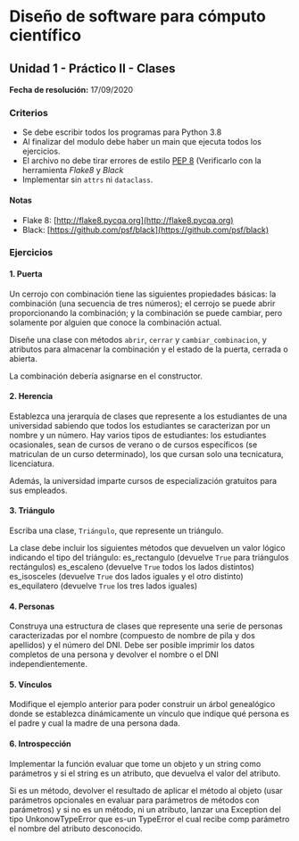 # Diseño de software para cómputo científico
## Unidad 1 - Práctico II - Clases

**Fecha de resolución:** 17/09/2020

### Criterios

- Se debe escribir todos los programas para Python 3.8
- Al finalizar del modulo debe haber un main que ejecuta todos los ejercicios.
- El archivo no debe tirar errores de estilo [PEP 8](https://www.python.org/dev/peps/pep-0008/) (Verificarlo con la
  herramienta *Flake8* y *Black*
- Implementar sin `attrs` ni `dataclass`.

#### Notas

- Flake 8: [http://flake8.pycqa.org](http://flake8.pycqa.org)
- Black: [https://github.com/psf/black](https://github.com/psf/black)


### Ejercicios

#### 1. Puerta

Un cerrojo con combinación tiene las siguientes propiedades básicas: la combinación
(una secuencia de tres números); el cerrojo se puede abrir proporcionando la combinación; y
la combinación se puede cambiar, pero solamente por alguien que conoce la combinación actual.

Diseñe una clase con métodos `abrir`, `cerrar` y `cambiar_combinacion`, y
atributos para almacenar la combinación y el estado de la puerta, cerrada o abierta.

La combinación debería asignarse en el constructor.

#### 2. Herencia

Establezca una jerarquía de clases que represente a los estudiantes de una
universidad sabiendo que todos los estudiantes se caracterizan por un nombre y un
número. Hay varios tipos de estudiantes: los estudiantes ocasionales, sean de cursos
de verano o de cursos específicos (se matriculan de un curso determinado), los que
cursan solo una tecnicatura, licenciatura.

Además, la universidad imparte cursos de especialización gratuitos para sus empleados.

#### 3. Triángulo

Escriba una clase, `Triángulo`, que represente un triángulo.

La clase debe incluir los
siguientes métodos que devuelven un valor lógico indicando el tipo del triángulo:
es_rectangulo (devuelve `True` para triángulos rectángulos)
es_escaleno (devuelve `True`  todos los lados distintos)
es_isosceles (devuelve `True` dos lados iguales y el otro distinto)
es_equilatero (devuelve `True` los tres lados iguales)

#### 4. Personas

Construya una estructura de clases que represente una serie de personas
caracterizadas por el nombre (compuesto de nombre de pila y dos apellidos) y el
número del DNI. Debe ser posible imprimir los datos completos de una persona y
devolver el nombre o el DNI independientemente.

#### 5. Vínculos

Modifique el ejemplo anterior para poder construir un árbol genealógico donde se
establezca dinámicamente un vínculo que indique qué persona es el padre y cual la
madre de una persona dada.

#### 6. Introspección

Implementar la función evaluar que tome un objeto y un string como parámetros
y si el string es un atributo, que devuelva el valor del atributo.

Si es un método, devolver el resultado de aplicar el método al objeto
(usar parámetros opcionales en evaluar para parámetros de métodos con
parámetros) y si no es un método, ni un atributo, lanzar una Exception del
tipo UnkonowTypeError que es-un TypeError el cual recibe comp parámetro
el nombre del atributo desconocido.
